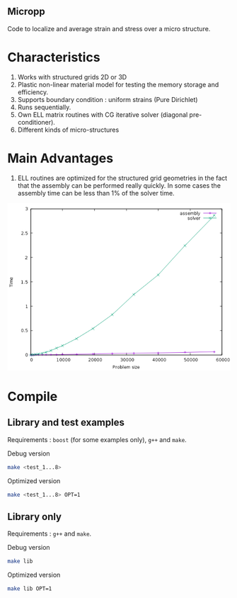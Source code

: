 ## Micropp

Code to localize and average strain and stress over a micro structure.

# Characteristics

1. Works with structured grids 2D or 3D
2. Plastic non-linear material model for testing the memory storage and efficiency.
3. Supports boundary condition : uniform strains (Pure Dirichlet)
4. Runs sequentially.
5. Own ELL matrix routines with CG iterative solver (diagonal pre-conditioner).
6. Different kinds of micro-structures

# Main Advantages

1. ELL routines are optimized for the structured grid geometries in the fact that the assembly can be performed really
quickly. In some cases the assembly time can be less than 1% of the solver time.

![alt text](pics/solver_vs_assembly_2d.png "Solver and Assembly time as a function of the problem size")

# Compile

## Library and test examples
Requirements : `boost` (for some examples only), `g++` and `make`.

Debug version

```bash
make <test_1...8>
```

Optimized version

```bash
make <test_1...8> OPT=1
```

## Library only

Requirements : `g++` and `make`.

Debug version

```bash
make lib
```

Optimized version

```bash
make lib OPT=1
```
